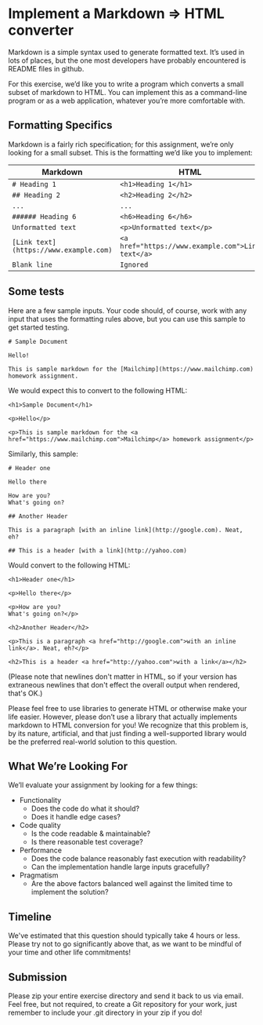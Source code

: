  # Implement a Markdown => HTML converter

Markdown is a simple syntax used to generate formatted text. It’s used in lots
of places, but the one most developers have probably encountered is README
files in github.

For this exercise, we’d like you to write a program which converts a small
subset of markdown to HTML. You can implement this as a command-line program
or as a web application, whatever you’re more comfortable with.


## Formatting Specifics

Markdown is a fairly rich specification; for this assignment, we’re only
looking for a small subset. This is the formatting we’d like you to implement:

| Markdown                               | HTML                                              |
| -------------------------------------- | ------------------------------------------------- |
| `# Heading 1`                          | `<h1>Heading 1</h1>`                              | 
| `## Heading 2`                         | `<h2>Heading 2</h2>`                              | 
| `...`                                  | `...`                                             | 
| `###### Heading 6`                     | `<h6>Heading 6</h6>`                              | 
| `Unformatted text`                     | `<p>Unformatted text</p>`                         | 
| `[Link text](https://www.example.com)` | `<a href="https://www.example.com">Link text</a>` | 
| `Blank line`                           | `Ignored`                                         | 


## Some tests

Here are a few sample inputs. Your code should, of course, work with
any input that uses the formatting rules above, but you can use this
sample to get started testing.

```
# Sample Document

Hello!

This is sample markdown for the [Mailchimp](https://www.mailchimp.com) homework assignment.
```

We would expect this to convert to the following HTML:

```
<h1>Sample Document</h1>

<p>Hello</p>

<p>This is sample markdown for the <a href="https://www.mailchimp.com">Mailchimp</a> homework assignment</p>
```

Similarly, this sample:

```
# Header one

Hello there

How are you?
What's going on?

## Another Header

This is a paragraph [with an inline link](http://google.com). Neat, eh?

## This is a header [with a link](http://yahoo.com)
```

Would convert to the following HTML:

```
<h1>Header one</h1>

<p>Hello there</p>

<p>How are you?
What's going on?</p>

<h2>Another Header</h2>

<p>This is a paragraph <a href="http://google.com">with an inline link</a>. Neat, eh?</p>

<h2>This is a header <a href="http://yahoo.com">with a link</a></h2>
```

(Please note that newlines don't matter in HTML, so if your version has extraneous newlines that don't effect the overall output when rendered, that's OK.)


Please feel free to use libraries to generate HTML or otherwise make your life
easier. However, please don’t use a library that actually implements markdown
to HTML conversion for you! We recognize that this problem is, by its nature,
artificial, and that just finding a well-supported library would be the
preferred real-world solution to this question.


## What We’re Looking For

We’ll evaluate your assignment by looking for a few things:

* Functionality
    * Does the code do what it should?
    * Does it handle edge cases?
* Code quality
    * Is the code readable & maintainable?
    * Is there reasonable test coverage?
* Performance
    * Does the code balance reasonably fast execution with readability?
    * Can the implementation handle large inputs gracefully?
* Pragmatism
    * Are the above factors balanced well against the limited time to implement the solution?


## Timeline

We've estimated that this question should typically take 4 hours or less.
Please try not to go significantly above that, as we want to be mindful of
your time and other life commitments! 

## Submission

Please zip your entire exercise directory and send it back to us via email.
Feel free, but not required, to create a Git repository for your work, just
remember to include your .git directory in your zip if you do!